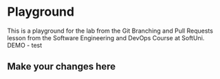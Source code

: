 # Playground
This is a playground for the lab from the Git Branching and Pull Requests lesson from the Software Engineering and DevOps Course at SoftUni.
DEMO - test 

## Make your changes here
